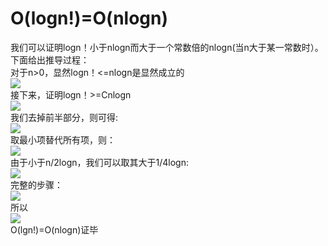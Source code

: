 # O(logn!)=O(nlogn)
我们可以证明logn！小于nlogn而大于一个常数倍的nlogn(当n大于某一常数时）。<br>
下面给出推导过程：<br>
对于n>0，显然logn！<=nlogn是显然成立的<br>
![](https://img-blog.csdnimg.cn/20200604222939384.gif)<br>
接下来，证明logn！>=Cnlogn<br>
![](https://img-blog.csdnimg.cn/20200604223223385.gif)<br>
我们去掉前半部分，则可得:<br>
![](https://img-blog.csdnimg.cn/20200604223604357.gif)<br>
取最小项替代所有项，则：<br>
![](https://img-blog.csdnimg.cn/20200604224522488.gif)<br>
由于小于n/2logn，我们可以取其大于1/4logn:<br>
![](https://img-blog.csdnimg.cn/20200604225253483.gif)<br>
完整的步骤：<br>
![](https://img-blog.csdnimg.cn/202006042256202.gif)<br>
所以<br>
![](https://img-blog.csdnimg.cn/20200604225802977.gif)<br>
O(lgn!)=O(nlogn)证毕
